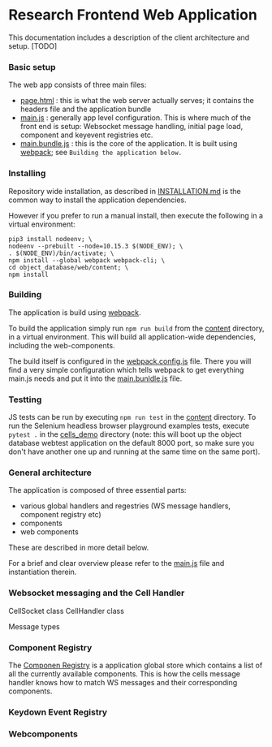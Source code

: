 # Research Frontend Web Application

This documentation includes a description of the client architecture and setup. [TODO]

### Basic setup
The web app consists of three main files:
* [page.html](./page.html) : this is what the web server actually serves; it contains the headers file and the application bundle
* [main.js](main.js) : generally app level configuration. This is where much of the front end is setup: Websocket message handling, initial page load, component and keyevent registries etc.
* [main.bundle.js](../dist/main.bundle.js) : this is the core of the application. It is built using [webpack](https://webpack.js.org/concepts/); see `Building the application below.`

### Installing
Repository wide installation, as described in [INSTALLATION.md](../../../INSTALLATION.md) is the common way to install the application dependencies.

However if you prefer to run a manual install, then execute the following in a virtual environment:
```
pip3 install nodeenv; \
nodeenv --prebuilt --node=10.15.3 $(NODE_ENV); \
. $(NODE_ENV)/bin/activate; \
npm install --global webpack webpack-cli; \
cd object_database/web/content; \
npm install
```

### Building
 The application is build using [webpack](https://webpack.js.org/concepts/).

To build the application simply run `npm run build` from the [content](../) directory, in a virtual environment. This will build all application-wide dependencies, including the web-components.

The build itself is configured in the [webpack.config.js](../webpack.config.js) file. There you will find a very simple configuration which tells webpack to get everything main.js needs and put it into the [main.bunldle.js](../dist/main.bundle.js) file.

### Testting

JS tests can be run by executing `npm run test` in the [content](../) directory. To run the Selenium headless browser playground examples tests, execute `pytest .` in the [cells_demo](../../cells_demo) directory (note: this will boot up the object database webtest application on the default 8000 port, so make sure you don't have another one up and running at the same time on the same port).

### General architecture

The application is composed of three essential parts:

* various global handlers and regestries (WS message handlers, component registry etc)
* components
* web components

These are described in more detail below.

For a brief and clear overview please refer to the [main.js](../main.js) file and instantiation therein.

### Websocket messaging and the Cell Handler

CellSocket class
CellHandler class

Message types

### Component Registry

The [Componen Registry](../ComponentRegistry.js) is a application global store which contains a list of all the currently available components. This is how the cells message handler knows how to match WS messages and their corresponding components.

### Keydown Event Registry



### Webcomponents
